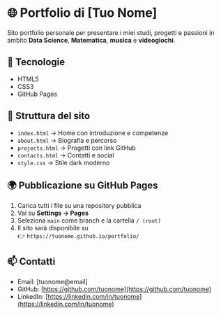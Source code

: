 # 🌐 Portfolio di [Tuo Nome]

Sito portfolio personale per presentare i miei studi, progetti e passioni in ambito **Data Science**, **Matematica**, **musica** e **videogiochi**.

## 🚀 Tecnologie
- HTML5  
- CSS3  
- GitHub Pages  

## 🧠 Struttura del sito
- `index.html` → Home con introduzione e competenze  
- `about.html` → Biografia e percorso  
- `projects.html` → Progetti con link GitHub  
- `contacts.html` → Contatti e social  
- `style.css` → Stile dark moderno  

## 🌍 Pubblicazione su GitHub Pages
1. Carica tutti i file su una repository pubblica
2. Vai su **Settings → Pages**
3. Seleziona `main` come branch e la cartella `/ (root)`
4. Il sito sarà disponibile su  
   👉 `https://tuonome.github.io/portfolio/`

## 📫 Contatti
- Email: [tuonome@email]
- GitHub: [https://github.com/tuonome](https://github.com/tuonome)
- LinkedIn: [https://linkedin.com/in/tuonome](https://linkedin.com/in/tuonome)
